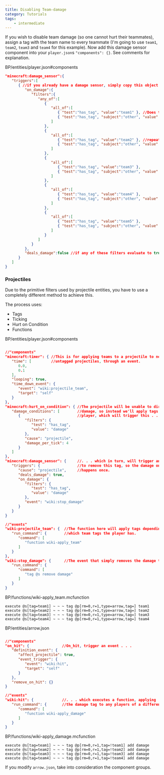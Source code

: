 ```yaml
---
title: Disabling Team-damage
category: Tutorials
tags:
    - intermediate
---
```


If you wish to disable team damage (so one cannot hurt their teammates), assign a tag with the team name to every teammate (I'm going to use `team1`, `team2`, `team3` and `team4` for this example).
Now add this damage sensor component into your `player.json`s `"components": {}`. See comments for explanation.

<CodeHeader>BP/entities/player.json#components</CodeHeader>

```json
"minecraft:damage_sensor":{
   "triggers":[
      { //if you already have a damage sensor, simply copy this object into the "triggers" array
         "on_damage":{
            "filters":{
               "any_of":[
                  {
                     "all_of":[
                        { "test":"has_tag", "value":"team1" }, //Does the player have this tag?
                        { "test":"has_tag", "subject":"other", "value":"team1" } //If so, does the entity they're trying to hurt have this tag?
                     ]
                  },
                  {
                     "all_of":[
                        { "test":"has_tag", "value":"team2" }, //repeats for every team
                        { "test":"has_tag", "subject":"other", "value":"team2" }
                     ]
                  },
                  {
                     "all_of":[
                        { "test":"has_tag", "value":"team3" },
                        { "test":"has_tag", "subject":"other", "value":"team3" }
                     ]
                  },
                  {
                     "all_of":[
                        { "test":"has_tag", "value":"team4" },
                        { "test":"has_tag", "subject":"other", "value":"team4" }
                     ]
                  },
                  {
                     "all_of":[
                        { "test":"has_tag", "value":"team5" },
                        { "test":"has_tag", "subject":"other", "value":"team5" }
                     ]
                  }
               ]
            }
         },
         "deals_damage":false //if any of these filters evaluate to true in the current attack interaction, the target will not be hurt.
      }
   ]
}

```

### Projectiles

Due to the primitive filters used by projectile entities, you have to use a completely different method to achieve this.

The process uses:
-  Tags
-  Ticking
-  Hurt on Condition
-  Functions

<CodeHeader>BP/entities/player.json#components</CodeHeader>

```json

//"components"
"minecraft:timer": { //This is for applying teams to a projectile to nearby
   "time": [         //untagged projectiles, through an event.
      0.0,
      0.1
   ],
   "looping": true,
   "time_down_event": {
      "event": "wiki:projectile_team",
      "target": "self"
   }
},
"minecraft:hurt_on_condition": { //The projectile will be unable to directly deal
   "damage_conditions": [        //damage, so instead we'll apply tags to the
      {                          //player, which will trigger this . . .
         "filters": {
            "test": "has_tag",
            "value": "damage"
         },
         "cause": "projectile",
         "damage_per_tick": 4
      }
   ]
},
"minecraft:damage_sensor": {     //. . . which in turn, will trigger an event
   "triggers": {                 //to remove this tag, so the damage only
      "cause": "projectile",     //happens once.
      "deals_damage": true,
      "on_damage": {
         "filters": {
            "test": "has_tag",
            "value": "damage"
         },
         "event": "wiki:stop_damage"
      }
   }
}

//"events"
"wiki:projectile_team": {  //The function here will apply tags depending on
   "run_command": {        //which team tags the player has.
      "command": [
         "function wiki-apply_team"
      ]
   }
},
"wiki:stop_damage": {      //The event that simply removes the damage tag.
   "run_command": {
      "command": [
         "tag @s remove damage"
      ]
   }
}
```

<CodeHeader>BP/functions/wiki-apply_team.mcfunction</CodeHeader>

```
execute @s[tag=team1] ~ ~ ~ tag @p[rm=0,r=1,type=arrow,tag=] team1
execute @s[tag=team2] ~ ~ ~ tag @p[rm=0,r=1,type=arrow,tag=] team2
execute @s[tag=team3] ~ ~ ~ tag @p[rm=0,r=1,type=arrow,tag=] team3
execute @s[tag=team4] ~ ~ ~ tag @p[rm=0,r=1,type=arrow,tag=] team4

```

<CodeHeader>BP/entities/arrow.json</CodeHeader>

```json

//"components"
"on_hit": {               //On_hit, trigger an event . . .
   "definition_event": {
      "affect_projectile": true,
      "event_trigger": {
         "event": "wiki:hit",
         "target": "self"
      }
   },
   "remove_on_hit": {}
}

//"events"
"wiki:hit": {             //. . . which executes a function, applying
   "run_command": {       //the damage tag to any players of a different team!
      "command": [
         "function wiki-apply_damage"
      ]
   }
}
```

<CodeHeader>BP/functions/wiki-apply_damage.mcfunction</CodeHeader>

```
execute @s[tag=team1] ~ ~ ~ tag @p[rm=0,r=1,tag=!team1] add damage
execute @s[tag=team2] ~ ~ ~ tag @p[rm=0,r=1,tag=!team2] add damage
execute @s[tag=team3] ~ ~ ~ tag @p[rm=0,r=1,tag=!team3] add damage
execute @s[tag=team4] ~ ~ ~ tag @p[rm=0,r=1,tag=!team4] add damage

```

If you modify `arrow.json`, take into consideration the component groups.


